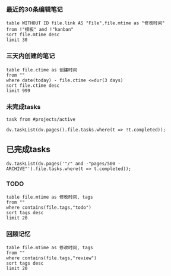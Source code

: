 ### 最近的30条编辑笔记

```dataview
table WITHOUT ID file.link AS "File",file.mtime as "修改时间"
from !"模板" and !"kanban"
sort file.mtime desc
limit 30
```

### 三天内创建的笔记

```dataview
table file.ctime as 创建时间
from ""
where date(today) - file.ctime <=dur(3 days)
sort file.ctime desc
limit 999
```

### 未完成tasks

```dataview
task from #projects/active
```
```dataviewjs
dv.taskList(dv.pages().file.tasks.where(t => !t.completed));
```

## 已完成tasks

```dataviewjs
dv.taskList(dv.pages('"/" and -"pages/500 - ARCHIVE"').file.tasks.where(t => t.completed));
```

### TODO

```dataview
table file.mtime as 修改时间, tags
from ""
where contains(file.tags,"todo")
sort tags desc
limit 20
```

### 回顾记忆

```dataview
table file.mtime as 修改时间, tags
from ""
where contains(file.tags,"review")
sort tags desc
limit 20
```
